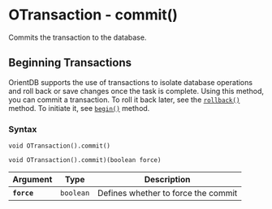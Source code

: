 
# OTransaction - commit()

Commits the transaction to the database.

## Beginning Transactions

OrientDB supports the use of transactions to isolate database operations and roll back or save changes once the task is complete. Using this method, you can commit a transaction. To roll it back later, see the [`rollback()`](rollback.md) method.  To initiate it, see [`begin()`](begin.md) method.


### Syntax

```
void OTransaction().commit()

void OTransaction().commit)(boolean force)
```

| Argument | Type | Description |
|---|---|---|
| **`force`** | `boolean` | Defines whether to force the commit |
